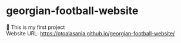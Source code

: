 # georgian-football-website
🚀 This is my first project <br>
Website URL: https://otoalasania.github.io/georgian-football-website/
